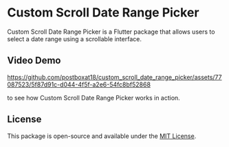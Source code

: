 # Custom Scroll Date Range Picker

Custom Scroll Date Range Picker is a Flutter package that allows users to select a date range using a scrollable interface.

## Video Demo

https://github.com/postboxat18/custom_scroll_date_range_picker/assets/77087523/5f87d91c-d044-4f5f-a2e6-54fc8bf52868


 to see how Custom Scroll Date Range Picker works in action.

## License
This package is open-source and available under the [MIT License](LICENSE).
